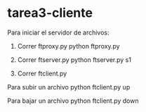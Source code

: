 # tarea3-cliente
Para iniciar el servidor de archivos:

1. Correr ftproxy.py
python ftproxy.py 

2. Correr ftserver.py
python ftserver.py s1

3. Correr ftclient.py 

Para subir un archivo
python ftclient.py up <filename>

Para bajar un archivo
python ftclient.py down <index-filename>



